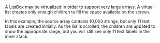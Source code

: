 A ListBox may be virtualized in order to support very large arrays. A virtual list creates only enough children to fill the space available on the screen.

In this example, the source array contains 10,000 strings, but only 11 text labels are created initially. As the list is scrolled, the children are updated to show the appropriate range, but you will still see only 11 text labels in the inner stack.